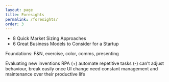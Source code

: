 ```yaml
---
layout: page
title: Foresights
permalink: /foresights/
order: 3
---
```


- 8 Quick Market Sizing Approaches
- 6 Great Business Models to Consider for a Startup

Foundations: F&N, exercise, color, comms, presenting 

Evaluating new inventions
RPA
(+) automate repetitive tasks 
(-) can’t adjust behaviour, break easily once UI change
need constant management and maintenance over their productive life

